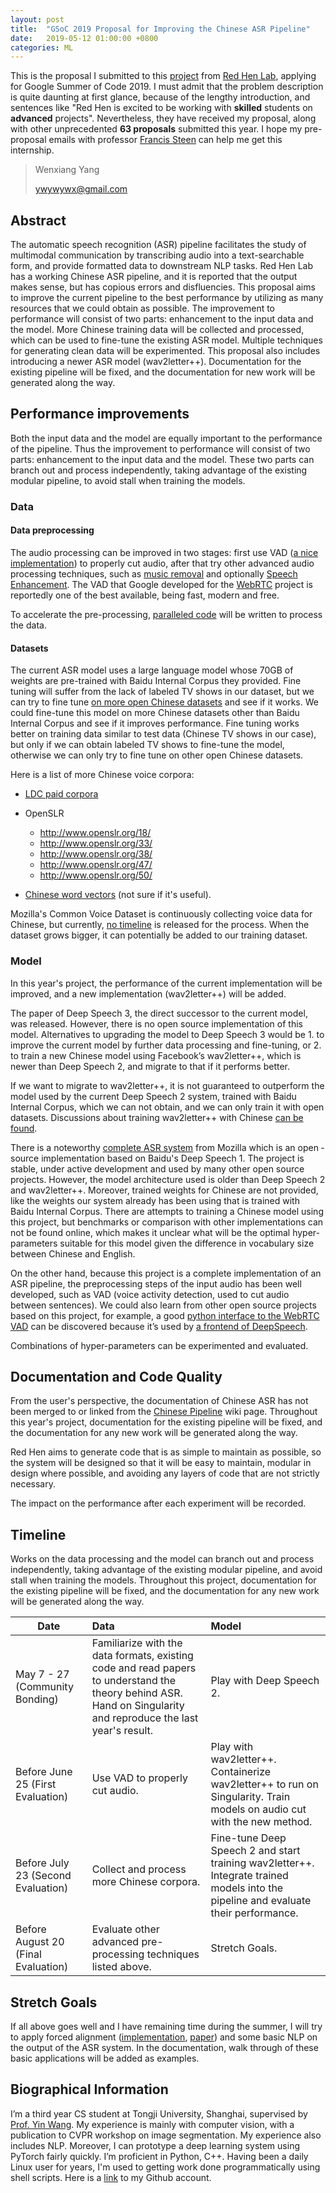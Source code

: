 ```yaml
---
layout: post
title:  "GSoC 2019 Proposal for Improving the Chinese ASR Pipeline"
date:   2019-05-12 01:00:00 +0800
categories: ML
---
```


This is the proposal I submitted to this [project](https://sites.google.com/site/distributedlittleredhen/summer-of-code/google-summer-of-code-2019-ideas-page#TOC-1.-Automatic-Speech-Recognition-for-Chinese) from [Red Hen Lab](https://sites.google.com/site/distributedlittleredhen/home), applying for Google Summer of Code 2019. I must admit that the problem description is quite daunting at first glance, because of the lengthy introduction, and sentences like "Red Hen is excited to be working with **skilled** students on **advanced** projects". Nevertheless, they have received my proposal, along with other unprecedented **63 proposals** submitted this year. I hope my pre-proposal emails with professor [Francis Steen](https://www.linkedin.com/in/ffsteen) can help me get this internship. 

> Wenxiang Yang
>
> ywywywx@gmail.com

## Abstract
The automatic speech recognition (ASR) pipeline facilitates the study of multimodal communication by transcribing audio into a text-searchable form, and provide formatted data to downstream NLP tasks. Red Hen Lab has a working Chinese ASR pipeline, and it is reported that the output makes sense, but has copious errors and disfluencies. This proposal aims to improve the current pipeline to the best performance by utilizing as many resources that we could obtain as possible. The improvement to performance will consist of two parts: enhancement to the input data and the model. More Chinese training data will be collected and processed, which can be used to fine-tune the existing ASR model. Multiple techniques for generating clean data will be experimented. This proposal also includes introducing a newer ASR model (wav2letter++). Documentation for the existing pipeline will be fixed, and the documentation for new work will be generated along the way.

## Performance improvements

Both the input data and the model are equally important to the performance of the pipeline. Thus the improvement to performance will consist of two parts: enhancement to the input data and the model. These two parts can branch out and process independently, taking advantage of the existing modular pipeline, to avoid stall when training the models.

### Data

#### Data preprocessing

The audio processing can be improved in two stages: first use VAD ([a nice implementation](https://github.com/wiseman/py-webrtcvad)) to properly cut audio, after that try other advanced audio processing techniques, such as [music removal](https://github.com/andabi/music-source-separation) and optionally [Speech Enhancement](https://github.com/jtkim-kaist/Speech-enhancement). The VAD that Google developed for the [WebRTC](https://webrtc.org/) project is reportedly one of the best available, being fast, modern and free.

To accelerate the pre-processing, [paralleled code](https://docs.python.org/3/library/concurrent.futures.html) will be written to process the data.

#### Datasets

The current ASR model uses a large language model whose 70GB of weights are pre-trained with Baidu Internal Corpus they provided. Fine tuning will suffer from the lack of labeled TV shows in our dataset, but we can try to fine tune [on more open Chinese datasets](https://discourse.mozilla.org/t/training-chinese-model/27769/3) and see if it works. We could fine-tune this model on more Chinese datasets other than Baidu Internal Corpus and see if it improves performance. Fine tuning works better on training data similar to test data (Chinese TV shows in our case), but only if we can obtain labeled TV shows to fine-tune the model, otherwise we can only try to fine tune on other open Chinese datasets.

Here is a list of more Chinese voice corpora:

- [LDC paid corpora](https://catalog.ldc.upenn.edu/LDC2010S07)
- OpenSLR
  - http://www.openslr.org/18/
  - http://www.openslr.org/33/
  - http://www.openslr.org/38/
  - http://www.openslr.org/47/
  - http://www.openslr.org/50/

- [Chinese word vectors](https://github.com/Embedding/Chinese-Word-Vectors) (not sure if it's useful).

Mozilla's Common Voice Dataset is continuously collecting voice data for Chinese, but currently, [no timeline](https://discourse.mozilla.org/t/timeline-for-releasing-the-deepspeech-models-trained-with-the-common-voice-data/29574) is released for the process. When the dataset grows bigger, it can potentially be added to our training dataset.

### Model
In this year's project, the performance of the current implementation will be improved, and a new implementation (wav2letter++) will be added.

The paper of Deep Speech 3, the direct successor to the current model, was released. However, there is no open source implementation of this model. Alternatives to upgrading the model to Deep Speech 3 would be 1. to improve the current model by further data processing and fine-tuning, or 2. to train a new Chinese model using Facebook’s wav2letter++, which is newer than Deep Speech 2, and migrate to that if it performs better. 

If we want to migrate to wav2letter++, it is not guaranteed to outperform the model used by the current Deep Speech 2 system, trained with Baidu Internal Corpus, which we can not obtain, and we can only train it with open datasets. Discussions about training wav2letter++ with Chinese [can be found](https://github.com/facebookresearch/wav2letter/issues/167).

There is a noteworthy [complete ASR system](https://github.com/mozilla/DeepSpeech) from Mozilla which is an open ­source implementation based on Baidu's Deep Speech 1. The project is stable, under active development and used by many other open source projects. However, the model architecture used is older than Deep Speech 2 and wav2letter++. Moreover, trained weights for Chinese are not provided, like the weights our system already has been using that is trained with Baidu Internal Corpus. There are attempts to training a Chinese model using this project, but benchmarks or comparison with other implementations can not be found online, which makes it unclear what will be the optimal hyper­parameters suitable for this model given the difference in vocabulary size between Chinese and English. 

On the other hand, because this project is a complete implementation of an ASR pipeline, the preprocessing steps of the input audio has been well developed, such as VAD (voice activity detection, used to cut audio between sentences). We could also learn from other open source projects based on this project, for example, a good [python interface to the WebRTC VAD](https://github.com/wiseman/py-webrtcvad) can be discovered because it’s used by [a front­end of DeepSpeech](https://github.com/AccelerateNetworks/DeepSpeech_Frontend). 

Combinations of hyper-parameters can be experimented and evaluated.


## Documentation and Code Quality
From the user's perspective, the documentation of Chinese ASR has not been merged to or linked from the [Chinese Pipeline](https://sites.google.com/site/distributedlittleredhen/home/the-cognitive-core-research-topics-in-red-hen/chinese-pipeline) wiki page. Throughout this year's project, documentation for the existing pipeline will be fixed, and the documentation for any new work will be generated along the way. 

Red Hen aims to generate code that is as simple to maintain as possible, so the system will be designed so that it will be easy to maintain, modular in design where possible, and avoiding any layers of code that are not strictly necessary.

The impact on the performance after each experiment will be recorded.


## Timeline
Works on the data processing and the model can branch out and process independently, taking advantage of the existing modular pipeline, and avoid stall when training the models. Throughout this project, documentation for the existing pipeline will be fixed, and the documentation for any new work will be generated along the way. 

| Date                                | Data                                                         | Model                                                        |
| ----------------------------------- | :----------------------------------------------------------- | :----------------------------------------------------------- |
| May 7 - 27 (Community Bonding)      | Familiarize with the data formats, existing code and read papers to understand the theory behind ASR. Hand on Singularity and reproduce the last year's result. | Play with Deep Speech 2.                                     |
| Before June 25 (First Evaluation)   | Use VAD to properly cut audio.                               | Play with wav2letter++. Containerize wav2letter++ to run on Singularity. Train models on audio cut with the new method. |
| Before July 23 (Second Evaluation)  | Collect and process more Chinese corpora.                    | Fine-tune Deep Speech 2 and start training wav2letter++. Integrate trained models into the pipeline and evaluate their performance. |
| Before August 20 (Final Evaluation) | Evaluate other advanced pre-processing techniques listed above. | Stretch Goals.                                               |

## Stretch Goals
If all above goes well and I have remaining time during the summer, I will try to apply forced alignment ([implementation](https://github.com/pettarin/forced-alignment-tools), [paper](http://languagelog.ldc.upenn.edu/myl/MandarinPhoneticSegmentation.pdf)) and some basic NLP on the output of the ASR system. In the documentation, walk through of these basic applications will be added as examples.

## Biographical Information

I’m a third year CS student at Tongji University, Shanghai, supervised by [Prof. Yin Wang](http://web.eecs.umich.edu/~yinw/). My experience is mainly with computer vision, with a publication to CVPR workshop on image segmentation. My experience also includes NLP. Moreover, I can prototype a deep learning system using PyTorch fairly quickly. I’m proficient in Python, C++. Having been a daily Linux user for years, I'm used to getting work done programmatically using shell scripts. Here is a [link](https://github.com/twofyw) to my Github account.

